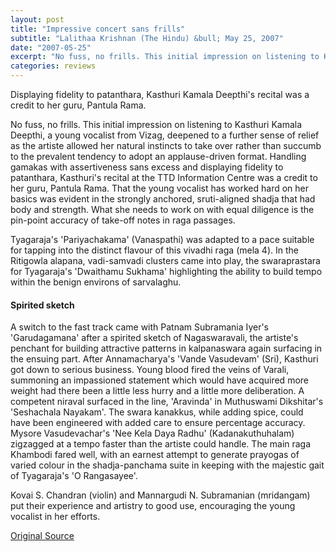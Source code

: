```yaml
---
layout: post
title: "Impressive concert sans frills"
subtitle: "Lalithaa Krishnan (The Hindu) &bull; May 25, 2007"
date: "2007-05-25"
excerpt: "No fuss, no frills. This initial impression on listening to Kasthuri Kamala Deepthi, a young vocalist from Vizag, deepened to a further sense of relief as the artiste allowed her natural instincts to take over rather than succumb to the prevalent tendency to adopt an applause-driven format."
categories: reviews
---
```


Displaying fidelity to patanthara, Kasthuri Kamala Deepthi's recital was a credit to her guru, Pantula Rama.

No fuss, no frills. This initial impression on listening to Kasthuri Kamala Deepthi, a young vocalist from Vizag, deepened to a further sense of relief as the artiste allowed her natural instincts to take over rather than succumb to the prevalent tendency to adopt an applause-driven format. Handling gamakas with assertiveness sans excess and displaying fidelity to patanthara, Kasthuri's recital at the TTD Information Centre was a credit to her guru, Pantula Rama. That the young vocalist has worked hard on her basics was evident in the strongly anchored, sruti-aligned shadja that had body and strength. What she needs to work on with equal diligence is the pin-point accuracy of take-off notes in raga passages.

Tyagaraja's 'Pariyachakama' (Vanaspathi) was adapted to a pace suitable for tapping into the distinct flavour of this vivadhi raga (mela 4). In the Ritigowla alapana, vadi-samvadi clusters came into play, the swaraprastara for Tyagaraja's 'Dwaithamu Sukhama' highlighting the ability to build tempo within the benign environs of sarvalaghu.

#### Spirited sketch

A switch to the fast track came with Patnam Subramania Iyer's 'Garudagamana' after a spirited sketch of Nagaswaravali, the artiste's penchant for building attractive patterns in kalpanaswara again surfacing in the ensuing part. After Annamacharya's 'Vande Vasudevam' (Sri), Kasthuri got down to serious business. Young blood fired the veins of Varali, summoning an impassioned statement which would have acquired more weight had there been a little less hurry and a little more deliberation. A competent niraval surfaced in the line, 'Aravinda' in Muthuswami Dikshitar's 'Seshachala Nayakam'. The swara kanakkus, while adding spice, could have been engineered with added care to ensure percentage accuracy. Mysore Vasudevachar's 'Nee Kela Daya Radhu' (Kadanakuthuhalam) zigzagged at a tempo faster than the artiste could handle. The main raga Khambodi fared well, with an earnest attempt to generate prayogas of varied colour in the shadja-panchama suite in keeping with the majestic gait of Tyagaraja's 'O Rangasayee'.

Kovai S. Chandran (violin) and Mannargudi N. Subramanian (mridangam) put their experience and artistry to good use, encouraging the young vocalist in her efforts.

[Original Source](http://www.thehindu.com/todays-paper/tp-features/tp-fridayreview/impressive-concert-sans-frills/article2272546.ece)
